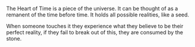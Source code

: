 The Heart of Time is a piece of the universe. It can be thought of as a remanent of the time before time. It holds all possible realities, like a seed. 

When someone touches it they experience what they believe to be their perfect reality, if they fail to break out of this, they are consumed by the stone.